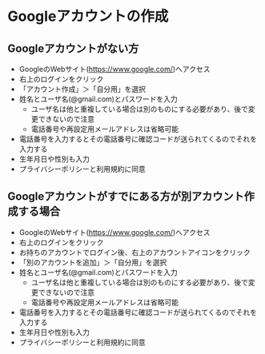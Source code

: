 # Googleアカウントの作成

## Googleアカウントがない方

- GoogleのWebサイト\(<https://www.google.com/>\)へアクセス
- 右上のログインをクリック
- 「アカウント作成」＞「自分用」を選択
- 姓名とユーザ名(@gmail.com)とパスワードを入力
  - ユーザ名は他と重複している場合は別のものにする必要があり、後で変更できないので注意
  - 電話番号や再設定用メールアドレスは省略可能
- 電話番号を入力するとその電話番号に確認コードが送られてくるのでそれを入力する
- 生年月日や性別も入力
- プライバシーポリシーと利用規約に同意

## Googleアカウントがすでにある方が別アカウント作成する場合

- GoogleのWebサイト\(<https://www.google.com/>\)へアクセス
- 右上のログインをクリック
- お持ちのアカウントでログイン後、右上のアカウントアイコンをクリック
- 「別のアカウントを追加」＞「自分用」を選択
- 姓名とユーザ名(@gmail.com)とパスワードを入力
  - ユーザ名は他と重複している場合は別のものにする必要があり、後で変更できないので注意
  - 電話番号や再設定用メールアドレスは省略可能
- 電話番号を入力するとその電話番号に確認コードが送られてくるのでそれを入力する
- 生年月日や性別も入力
- プライバシーポリシーと利用規約に同意

